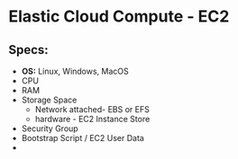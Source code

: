 
# Elastic Cloud Compute - EC2

## Specs:
- **OS:** Linux, Windows, MacOS
- CPU
- RAM
- Storage Space
	- Network attached- EBS or EFS
	- hardware - EC2 Instance Store
- Security Group
- Bootstrap Script / EC2 User Data
- 
